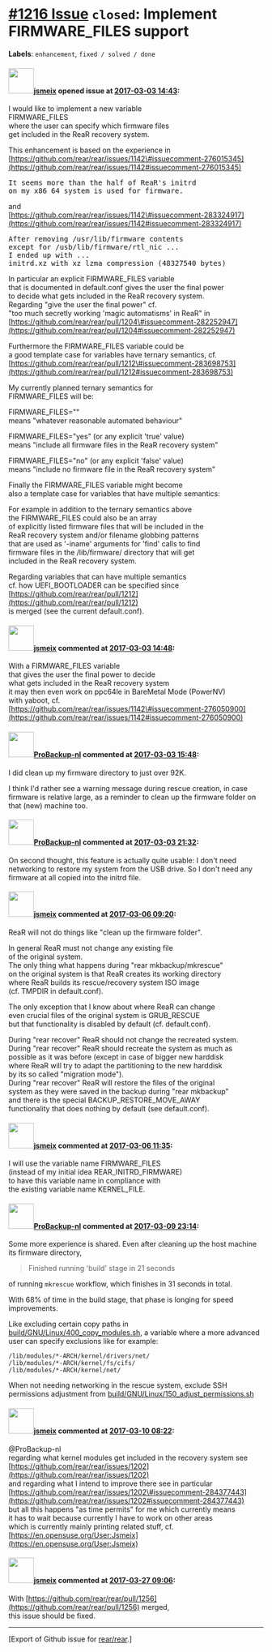 [\#1216 Issue](https://github.com/rear/rear/issues/1216) `closed`: Implement FIRMWARE\_FILES support
====================================================================================================

**Labels**: `enhancement`, `fixed / solved / done`

#### <img src="https://avatars.githubusercontent.com/u/1788608?u=925fc54e2ce01551392622446ece427f51e2f0ce&v=4" width="50">[jsmeix](https://github.com/jsmeix) opened issue at [2017-03-03 14:43](https://github.com/rear/rear/issues/1216):

I would like to implement a new variable  
FIRMWARE\_FILES  
where the user can specify which firmware files  
get included in the ReaR recovery system.

This enhancement is based on the experience in  
[https://github.com/rear/rear/issues/1142\#issuecomment-276015345](https://github.com/rear/rear/issues/1142#issuecomment-276015345)

<pre>
It seems more than the half of ReaR's initrd
on my x86_64 system is used for firmware.
</pre>

and  
[https://github.com/rear/rear/issues/1142\#issuecomment-283324917](https://github.com/rear/rear/issues/1142#issuecomment-283324917)

<pre>
After removing /usr/lib/firmware contents
except for /usb/lib/firmware/rtl_nic ...
I ended up with ...
initrd.xz with xz lzma compression (48327540 bytes)
</pre>

In particular an explicit FIRMWARE\_FILES variable  
that is documented in default.conf gives the user the final power  
to decide what gets included in the ReaR recovery system.  
Regarding "give the user the final power" cf.  
"too much secretly working 'magic automatisms' in ReaR" in  
[https://github.com/rear/rear/pull/1204\#issuecomment-282252947](https://github.com/rear/rear/pull/1204#issuecomment-282252947)

Furthermore the FIRMWARE\_FILES variable could be  
a good template case for variables have ternary semantics, cf.  
[https://github.com/rear/rear/pull/1212\#issuecomment-283698753](https://github.com/rear/rear/pull/1212#issuecomment-283698753)

My currently planned ternary semantics for  
FIRMWARE\_FILES will be:

FIRMWARE\_FILES=""  
means "whatever reasonable automated behaviour"

FIRMWARE\_FILES="yes" (or any explicit 'true' value)  
means "include all firmware files in the ReaR recovery system"

FIRMWARE\_FILES="no" (or any explicit 'false' value)  
means "include no firmware file in the ReaR recovery system"

Finally the FIRMWARE\_FILES variable might become  
also a template case for variables that have multiple semantics:

For example in addition to the ternary semantics above  
the FIRMWARE\_FILES could also be an array  
of explicitly listed firmware files that will be included in the  
ReaR recovery system and/or filename globbing patterns  
that are used as '-iname' arguments for 'find' calls to find  
firmware files in the /lib/firmware/ directory that will get  
included in the ReaR recovery system.

Regarding variables that can have multiple semantics  
cf. how UEFI\_BOOTLOADER can be specified since  
[https://github.com/rear/rear/pull/1212](https://github.com/rear/rear/pull/1212)  
is merged (see the current default.conf).

#### <img src="https://avatars.githubusercontent.com/u/1788608?u=925fc54e2ce01551392622446ece427f51e2f0ce&v=4" width="50">[jsmeix](https://github.com/jsmeix) commented at [2017-03-03 14:48](https://github.com/rear/rear/issues/1216#issuecomment-283972392):

With a FIRMWARE\_FILES variable  
that gives the user the final power to decide  
what gets included in the ReaR recovery system  
it may then even work on ppc64le in BareMetal Mode (PowerNV)  
with yaboot, cf.  
[https://github.com/rear/rear/issues/1142\#issuecomment-276050900](https://github.com/rear/rear/issues/1142#issuecomment-276050900)

#### <img src="https://avatars.githubusercontent.com/u/515451?u=4f985fa15d087babc5049c337be90b42b56c8b8b&v=4" width="50">[ProBackup-nl](https://github.com/ProBackup-nl) commented at [2017-03-03 15:48](https://github.com/rear/rear/issues/1216#issuecomment-283989184):

I did clean up my firmware directory to just over 92K.

I think I'd rather see a warning message during rescue creation, in case
firmware is relative large, as a reminder to clean up the firmware
folder on that (new) machine too.

#### <img src="https://avatars.githubusercontent.com/u/515451?u=4f985fa15d087babc5049c337be90b42b56c8b8b&v=4" width="50">[ProBackup-nl](https://github.com/ProBackup-nl) commented at [2017-03-03 21:32](https://github.com/rear/rear/issues/1216#issuecomment-284075728):

On second thought, this feature is actually quite usable: I don't need
networking to restore my system from the USB drive. So I don't need any
firmware at all copied into the initrd file.

#### <img src="https://avatars.githubusercontent.com/u/1788608?u=925fc54e2ce01551392622446ece427f51e2f0ce&v=4" width="50">[jsmeix](https://github.com/jsmeix) commented at [2017-03-06 09:20](https://github.com/rear/rear/issues/1216#issuecomment-284342695):

ReaR will not do things like "clean up the firmware folder".

In general ReaR must not change any existing file  
of the original system.  
The only thing what happens during "rear mkbackup/mkrescue"  
on the original system is that ReaR creates its working directory  
where ReaR builds its rescue/recovery system ISO image  
(cf. TMPDIR in default.conf).

The only exception that I know about where ReaR can change  
even crucial files of the original system is GRUB\_RESCUE  
but that functionality is disabled by default (cf. default.conf).

During "rear recover" ReaR should not change the recreated system.  
During "rear recover" ReaR should recreate the system as much as  
possible as it was before (except in case of bigger new harddisk  
where ReaR will try to adapt the partitioning to the new harddisk  
by its so called "migration mode").  
During "rear recover" ReaR will restore the files of the original  
system as they were saved in the backup during "rear mkbackup"  
and there is the special BACKUP\_RESTORE\_MOVE\_AWAY  
functionality that does nothing by default (see default.conf).

#### <img src="https://avatars.githubusercontent.com/u/1788608?u=925fc54e2ce01551392622446ece427f51e2f0ce&v=4" width="50">[jsmeix](https://github.com/jsmeix) commented at [2017-03-06 11:35](https://github.com/rear/rear/issues/1216#issuecomment-284372820):

I will use the variable name FIRMWARE\_FILES  
(instead of my initial idea REAR\_INITRD\_FIRMWARE)  
to have this variable name in compliance with  
the existing variable name KERNEL\_FILE.

#### <img src="https://avatars.githubusercontent.com/u/515451?u=4f985fa15d087babc5049c337be90b42b56c8b8b&v=4" width="50">[ProBackup-nl](https://github.com/ProBackup-nl) commented at [2017-03-09 23:14](https://github.com/rear/rear/issues/1216#issuecomment-285515306):

Some more experience is shared. Even after cleaning up the host machine
its firmware directory,

> Finished running 'build' stage in 21 seconds

of running `mkrescue` workflow, which finishes in 31 seconds in total.

With 68% of time in the build stage, that phase is longing for speed
improvements.

Like excluding certain copy paths in
[build/GNU/Linux/400\_copy\_modules.sh](https://github.com/rear/rear/blob/master/usr/share/rear/build/GNU/Linux/400_copy_modules.sh),
a variable where a more advanced user can specify exclusions like for
example:

    /lib/modules/*-ARCH/kernel/drivers/net/
    /lib/modules/*-ARCH/kernel/fs/cifs/
    /lib/modules/*-ARCH/kernel/net/ 

When not needing networking in the rescue system, exclude SSH
permissions adjustment from
[build/GNU/Linux/150\_adjust\_permissions.sh](https://github.com/rear/rear/blob/master/usr/share/rear/build/GNU/Linux/150_adjust_permissions.sh)

#### <img src="https://avatars.githubusercontent.com/u/1788608?u=925fc54e2ce01551392622446ece427f51e2f0ce&v=4" width="50">[jsmeix](https://github.com/jsmeix) commented at [2017-03-10 08:22](https://github.com/rear/rear/issues/1216#issuecomment-285607039):

@ProBackup-nl  
regarding what kernel modules get included in the recovery system see  
[https://github.com/rear/rear/issues/1202](https://github.com/rear/rear/issues/1202)  
and regarding what I intend to improve there see in particular  
[https://github.com/rear/rear/issues/1202\#issuecomment-284377443](https://github.com/rear/rear/issues/1202#issuecomment-284377443)  
but all this happens "as time permits" for me which currently means  
it has to wait because currently I have to work on other areas  
which is currently mainly printing related stuff, cf.  
[https://en.opensuse.org/User:Jsmeix](https://en.opensuse.org/User:Jsmeix)

#### <img src="https://avatars.githubusercontent.com/u/1788608?u=925fc54e2ce01551392622446ece427f51e2f0ce&v=4" width="50">[jsmeix](https://github.com/jsmeix) commented at [2017-03-27 09:06](https://github.com/rear/rear/issues/1216#issuecomment-289395719):

With
[https://github.com/rear/rear/pull/1256](https://github.com/rear/rear/pull/1256)
merged,  
this issue should be fixed.

------------------------------------------------------------------------

\[Export of Github issue for
[rear/rear](https://github.com/rear/rear).\]
